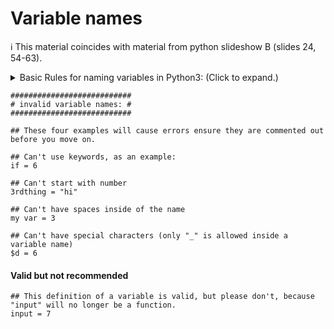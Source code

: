 
# Variable names

ℹ️ This material coincides with material from python slideshow B (slides 24, 54-63). 

<details> <summary> Basic Rules for naming variables in Python3: (Click to expand.) </summary>

1. In general, the programer may select characters from any of these four groups: A-Z, a-z, 0-9, 
   and underscore (_).  However, these additional rules should be remembered:
2. Start the variable name with a letter or an underscore character, not a number.
3. Both lower case or capital letters may be used, but you'll need to be consistent
   when you use the variable later in your program.
4. After the first character in the variable's name, numbers may also be used.  
5. Do not use a "keyword" defined by Python, e.g. "in", "if", "not", "and", "while", etc.
6. Do not use the name of built-in function of Python, e.g., "print", "input", etc.  The Python 
   interpreter program will not prevent you from using them, but the orginal function will cease to work.

References for naming rules/conventions for variables in Python:  
~ https://pythonguides.com/python-naming-conventions/  
~ https://www.w3schools.com/python/gloss_python_variable_names.asp
 </details>

```python3
###########################   
# invalid variable names: #   
###########################

## These four examples will cause errors ensure they are commented out before you move on.

## Can't use keywords, as an example: 
if = 6

## Can't start with number
3rdthing = "hi"

## Can't have spaces inside of the name
my var = 3

## Can't have special characters (only "_" is allowed inside a variable name)
$d = 6
```


#### Valid but not recommended

```python3
## This definition of a variable is valid, but please don't, because "input" will no longer be a function.
input = 7

``` 


